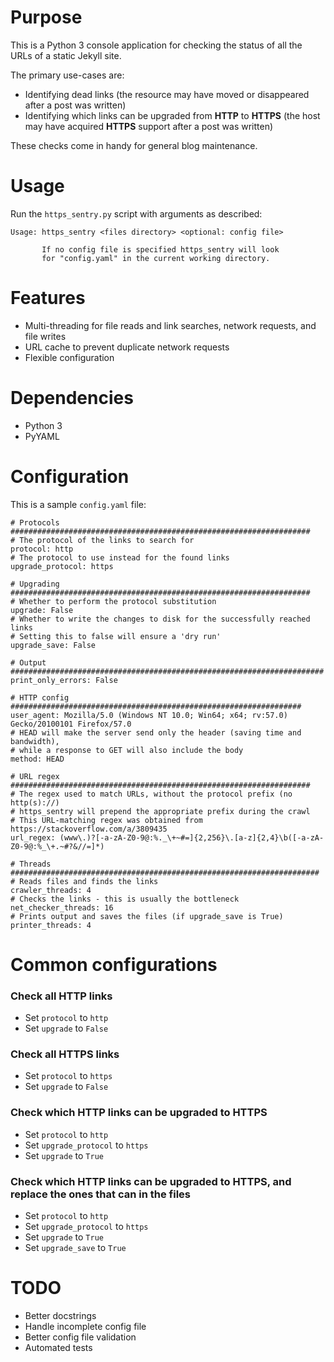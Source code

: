 # Purpose
This is a Python 3 console application for checking the status of all the URLs of a static Jekyll site.

The primary use-cases are:
* Identifying dead links (the resource may have moved or disappeared after a post was written)
* Identifying which links can be upgraded from **HTTP** to **HTTPS** (the host may have acquired **HTTPS** support after a post was written)

These checks come in handy for general blog maintenance.

# Usage
Run the `https_sentry.py` script with arguments as described:
```
Usage: https_sentry <files directory> <optional: config file>

       If no config file is specified https_sentry will look
       for "config.yaml" in the current working directory.
```

# Features
* Multi-threading for file reads and link searches, network requests, and file writes
* URL cache to prevent duplicate network requests
* Flexible configuration

# Dependencies
* Python 3
* PyYAML

# Configuration
This is a sample `config.yaml` file:
```
# Protocols ###################################################################
# The protocol of the links to search for
protocol: http
# The protocol to use instead for the found links
upgrade_protocol: https

# Upgrading ###################################################################
# Whether to perform the protocol substitution
upgrade: False
# Whether to write the changes to disk for the successfully reached links
# Setting this to false will ensure a 'dry run'
upgrade_save: False

# Output ######################################################################
print_only_errors: False

# HTTP config #################################################################
user_agent: Mozilla/5.0 (Windows NT 10.0; Win64; x64; rv:57.0) Gecko/20100101 Firefox/57.0
# HEAD will make the server send only the header (saving time and bandwidth),
# while a response to GET will also include the body
method: HEAD

# URL regex ###################################################################
# The regex used to match URLs, without the protocol prefix (no http(s)://)
# https_sentry will prepend the appropriate prefix during the crawl
# This URL-matching regex was obtained from https://stackoverflow.com/a/3809435
url_regex: (www\.)?[-a-zA-Z0-9@:%._\+~#=]{2,256}\.[a-z]{2,4}\b([-a-zA-Z0-9@:%_\+.~#?&//=]*)

# Threads #####################################################################
# Reads files and finds the links
crawler_threads: 4
# Checks the links - this is usually the bottleneck
net_checker_threads: 16
# Prints output and saves the files (if upgrade_save is True)
printer_threads: 4

```

# Common configurations
### Check all **HTTP** links
* Set `protocol` to `http`
* Set `upgrade` to `False`

### Check all **HTTPS** links
* Set `protocol` to `https`
* Set `upgrade` to `False`

### Check which **HTTP** links can be upgraded to **HTTPS**
* Set `protocol` to `http`
* Set `upgrade_protocol` to `https`
* Set `upgrade` to `True`

### Check which **HTTP** links can be upgraded to **HTTPS**, and replace the ones that can in the files
* Set `protocol` to `http`
* Set `upgrade_protocol` to `https`
* Set `upgrade` to `True`
* Set `upgrade_save` to `True`

# TODO
* Better docstrings
* Handle incomplete config file
* Better config file validation
* Automated tests

